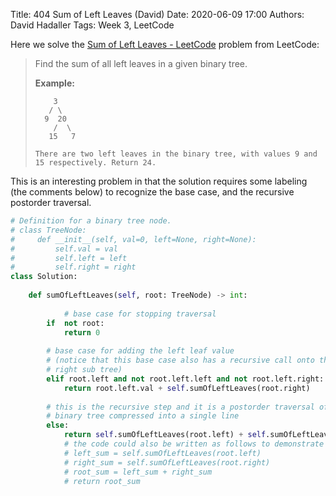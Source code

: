 Title: 404 Sum of Left Leaves (David)
Date: 2020-06-09 17:00
Authors: David Hadaller
Tags: Week 3, LeetCode



Here we solve the [Sum of Left Leaves - LeetCode](https://leetcode.com/problems/sum-of-left-leaves/) problem from LeetCode:

> Find the sum of all left leaves in a given binary tree.
>
> **Example:**
>
> ```
>     3
>    / \
>   9  20
>     /  \
>    15   7
> 
> There are two left leaves in the binary tree, with values 9 and 15 respectively. Return 24.
> ```





This is an interesting problem in that the solution requires some labeling (the comments below) to recognize the base case, and the recursive postorder traversal.


```python
# Definition for a binary tree node.
# class TreeNode:
#     def __init__(self, val=0, left=None, right=None):
#         self.val = val
#         self.left = left
#         self.right = right
class Solution:
    
    def sumOfLeftLeaves(self, root: TreeNode) -> int:
    
    		# base case for stopping traversal
        if  not root:
            return 0
          
        # base case for adding the left leaf value 
        # (notice that this base case also has a recursive call onto the 
        # right sub tree)
        elif root.left and not root.left.left and not root.left.right:
            return root.left.val + self.sumOfLeftLeaves(root.right)
          
        # this is the recursive step and it is a postorder traversal of the 
        # binary tree compressed into a single line
        else:
            return self.sumOfLeftLeaves(root.left) + self.sumOfLeftLeaves(root.right)
            # the code could also be written as follows to demonstrate that it is postorder:
            # left_sum = self.sumOfLeftLeaves(root.left)
            # right_sum = self.sumOfLeftLeaves(root.right)
            # root_sum = left_sum + right_sum
            # return root_sum
```

